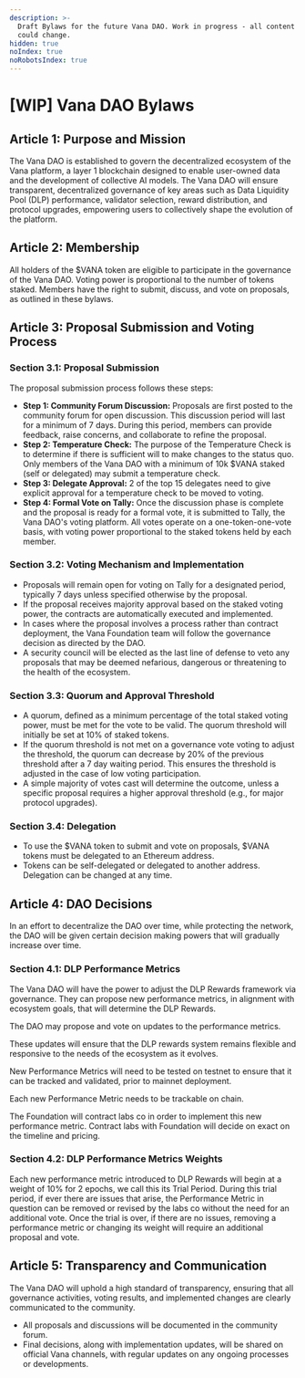 ```yaml
---
description: >-
  Draft Bylaws for the future Vana DAO. Work in progress - all content below
  could change.
hidden: true
noIndex: true
noRobotsIndex: true
---
```


# \[WIP] Vana DAO Bylaws

## Article 1: Purpose and Mission

The Vana DAO is established to govern the decentralized ecosystem of the Vana platform, a layer 1 blockchain designed to enable user-owned data and the development of collective AI models. The Vana DAO will ensure transparent, decentralized governance of key areas such as Data Liquidity Pool (DLP) performance, validator selection, reward distribution, and protocol upgrades, empowering users to collectively shape the evolution of the platform.

## Article 2: Membership

All holders of the $VANA token are eligible to participate in the governance of the Vana DAO. Voting power is proportional to the number of tokens staked. Members have the right to submit, discuss, and vote on proposals, as outlined in these bylaws.

## Article 3: Proposal Submission and Voting Process

### **Section 3.1: Proposal Submission**

The proposal submission process follows these steps:

* **Step 1: Community Forum Discussion:** Proposals are first posted to the community forum for open discussion. This discussion period will last for a minimum of 7 days. During this period, members can provide feedback, raise concerns, and collaborate to refine the proposal.
* **Step 2: Temperature Check:** The purpose of the Temperature Check is to determine if there is sufficient will to make changes to the status quo. Only members of the Vana DAO with a minimum of 10k $VANA staked (self or delegated) may submit a temperature check.
* **Step 3: Delegate Approval:** 2 of the top 15 delegates need to give explicit approval for a temperature check to be moved to voting.&#x20;
* **Step 4: Formal Vote on Tally:** Once the discussion phase is complete and the proposal is ready for a formal vote, it is submitted to Tally, the Vana DAO's voting platform. All votes operate on a one-token-one-vote basis, with voting power proportional to the staked tokens held by each member.

### **Section 3.2: Voting Mechanism and Implementation**

* Proposals will remain open for voting on Tally for a designated period, typically 7 days unless specified otherwise by the proposal.
* If the proposal receives majority approval based on the staked voting power, the contracts are automatically executed and implemented.
* In cases where the proposal involves a process rather than contract deployment, the Vana Foundation team will follow the governance decision as directed by the DAO.
* A security council will be elected as the last line of defense to veto any proposals that may be deemed nefarious, dangerous or threatening to the health of the ecosystem. &#x20;

### **Section 3.3: Quorum and Approval Threshold**

* A quorum, defined as a minimum percentage of the total staked voting power, must be met for the vote to be valid. The quorum threshold will initially be set at 10% of staked tokens.
* If the quorum threshold is not met on a governance vote voting to adjust the threshold, the quorum can decrease by 20% of the previous threshold after a 7 day waiting period. This ensures the threshold is adjusted in the case of low voting participation.&#x20;
* A simple majority of votes cast will determine the outcome, unless a specific proposal requires a higher approval threshold (e.g., for major protocol upgrades).

### Section 3.4: Delegation

* To use the $VANA token to submit and vote on proposals, $VANA tokens must be delegated to an Ethereum address.
* Tokens can be self-delegated or delegated to another address. Delegation can be changed at any time.&#x20;

## Article 4: DAO Decisions

In an effort to decentralize the DAO over time, while protecting the network, the DAO will be given certain decision making powers that will gradually increase over time.

### **Section 4.1: DLP Performance Metrics**

The Vana DAO will have the power to adjust the DLP Rewards framework via governance.  They can propose new performance metrics, in alignment with ecosystem goals, that will determine the DLP Rewards.&#x20;

The DAO may propose and vote on updates to the performance metrics.

These updates will ensure that the DLP rewards system remains flexible and responsive to the needs of the ecosystem as it evolves.

New Performance Metrics will need to be tested on testnet to ensure that it can be tracked and validated, prior to mainnet deployment.&#x20;

Each new Performance Metric needs to be trackable on chain.&#x20;

The Foundation will contract labs co in order to implement this new performance metric. Contract labs with Foundation will decide on exact on the timeline and pricing.

### **Section 4.2: DLP Performance Metrics Weights**

Each new performance metric introduced to DLP Rewards will begin at a weight of 10% for 2 epochs, we call this its Trial Period. During this trial period, if ever there are issues that arise, the Performance Metric in question can be removed or revised by the labs co without the need for an additional vote.  Once the trial is over, if there are no issues, removing a performance metric or changing its weight will require an additional proposal and vote.&#x20;

## Article 5: Transparency and Communication

The Vana DAO will uphold a high standard of transparency, ensuring that all governance activities, voting results, and implemented changes are clearly communicated to the community.

* All proposals and discussions will be documented in the community forum.
* Final decisions, along with implementation updates, will be shared on official Vana channels, with regular updates on any ongoing processes or developments.
